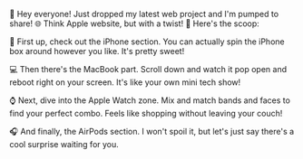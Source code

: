 🚀 Hey everyone! Just dropped my latest web project and I'm pumped to share! 🌐 Think Apple website, but with a twist! 🍏 Here's the scoop:

📱 First up, check out the iPhone section. You can actually spin the iPhone box around however you like. It's pretty sweet!

💻 Then there's the MacBook part. Scroll down and watch it pop open and reboot right on your screen. It's like your own mini tech show!

⌚ Next, dive into the Apple Watch zone. Mix and match bands and faces to find your perfect combo. Feels like shopping without leaving your couch!

🎧 And finally, the AirPods section. I won't spoil it, but let's just say there's a cool surprise waiting for you.
